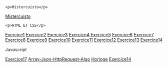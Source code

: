<!DOCTYPE html>
<html lang="en">
<head>
    <meta charset="UTF-8">
    <meta name="viewport" content="width=device-width, initial-scale=1.0">
    <meta http-equiv="X-UA-Compatible" content="ie=edge">
</head>
<body>
    
    <p>Mistercuisto</p>
    
  <a href="https://patre64.github.io/Exercices/Restaurant/index.html">Mistercuisto</a>
    
    <p>HTML ET CSS</p>
    
  <a href="https://patre64.github.io/Exercices/Cours-HTML-CSS/exo1_html/Exercice1.html">Exercice1</a>
  <a href="https://patre64.github.io/Exercices/Cours-HTML-CSS/exo2_html/Exercice2.html">Exercice2</a>
  <a href="https://patre64.github.io/Exercices/Cours-HTML-CSS/exo3_html/Exercice3.html">Exercice3</a>
  <a href="https://patre64.github.io/Exercices/Cours-HTML-CSS/exo4_html/Exercice4.html">Exercice4</a>
  <a href="https://patre64.github.io/Exercices/Cours-HTML-CSS/photo5-html/Exercice5.html">Exercice5</a>
  <a href="https://patre64.github.io/Exercices/Cours-HTML-CSS/Video6-html/Exercice6.html">Exercice6</a>
  <a href="https://patre64.github.io/Exercices/Cours-HTML-CSS/exo7_html/Exercice7.html">Exercice7</a>
  <a href="https://patre64.github.io/Exercices/Cours-HTML-CSS/exo8_html/Exercice8.html">Exercice8</a>
  <a href="https://patre64.github.io/Exercices/Cours-HTML-CSS/exo9_html/Exercice9.html">Exercice9</a>
  <a href="https://patre64.github.io/Exercices/Cours-HTML-CSS/exo10_html/Exercice10.html">Exercice10</a>
  <a href="https://patre64.github.io/Exercices/Cours-HTML-CSS/exo11_html/Exercice11.html">Exercice11</a>
  <a href="https://patre64.github.io/Exercices/Cours-HTML-CSS/gif12-html/Exercice12.html">Exercice12</a>
  <a href="https://patre64.github.io/Exercices/Cours-HTML-CSS/exo13_html/Exercice13.html">Exercice13</a>
  <a href="https://patre64.github.io/Exercices/Cours-HTML-CSS/exo14_html/Exercice14.html">Exercice14</a>
   
   <p>Javascript</p>
   
   <a href="https://patre64.github.io/Exercices/Algorithmes/Exercice17-Algo/Exercice17.html">Exercice17</a>
   <a href="https://patre64.github.io/Exercices/Algorithmes/Algorithmes/Array-Json-HttpRequest-Algo/exo21_js.html">Array-Json-HttpRequest-Algo</a>
   <a href="https://patre64.github.io/Exercices/Cours_Javascript/horloge_js/horloge.html">Horloge</a>
   <a href="https://patre64.github.io/Exercices/Cours-HTML-CSS/exo14_html/Exercice14.html">Exercice14</a>
   
   
  <body>
  </html>
